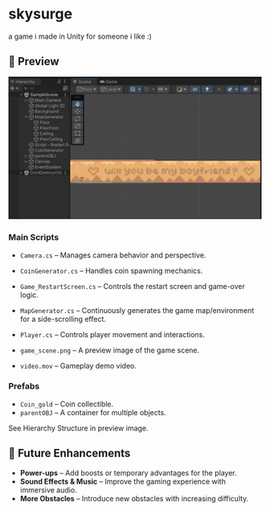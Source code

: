 # skysurge
a game i made in Unity for someone i like :) 

## 📸 Preview  
![Game Scene](game_scene.png)

### **Main Scripts**  
- `Camera.cs` – Manages camera behavior and perspective.  
- `CoinGenerator.cs` – Handles coin spawning mechanics.  
- `Game_RestartScreen.cs` – Controls the restart screen and game-over logic.  
- `MapGenerator.cs` – Continuously generates the game map/environment for a side-scrolling effect.  
- `Player.cs` – Controls player movement and interactions.  

- `game_scene.png` – A preview image of the game scene.  
- `video.mov` – Gameplay demo video.  

### **Prefabs**  
- `Coin_gold` – Coin collectible.  
- `parentOBJ` – A container for multiple objects.  

See Hierarchy Structure in preview image.

## **🔮 Future Enhancements**  
- **Power-ups** – Add boosts or temporary advantages for the player.  
- **Sound Effects & Music** – Improve the gaming experience with immersive audio.  
- **More Obstacles** – Introduce new obstacles with increasing difficulty. 


